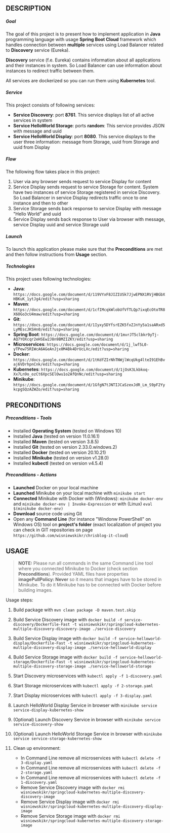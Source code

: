 DESCRIPTION
-----------

##### Goal
The goal of this project is to present how to implement application in **Java** programming language with usage **Spring Boot Cloud** framework which handles connection between **multiple** services using Load Balancer related to **Discovery** service (Eureka).

**Discovery** service (f.e. Eureka) contains information about all applications and their instances in system. So Load Balancer can use information about instances to redirect traffic between them. 

All services are dockerized so you can run them using **Kubernetes** tool. 

##### Service
This project consists of following services:
* **Service Discovery**: port **8761**. This service displays list of all active services in system
* **Service HelloWorld Storage**: ports **random**: This service provides JSON with message and uuid
* **Service HelloWorld Display**: port **8080**. This service displays to the user three information: message from Storage, uuid from Storage and uuid from Display

##### Flow
The following flow takes place in this project:
1. User via any browser sends request to service Display for content
1. Service Display sends request to service Storage for content. System have two instances of service Storage registered in service Discovery. So Load Balancer in service Display redirects traffic once to one instance and then to other
1. Service Storage sends back response to service Display with message "Hello World" and uuid
1. Service Display sends back response to User via browser with message, service Display uuid and service Storage uuid

##### Launch
To launch this application please make sure that the **Preconditions** are met and then follow instructions from **Usage** section.

##### Technologies
This project uses following technologies:
* **Java**: `https://docs.google.com/document/d/119VYxF8JIZIUSk7JjwEPNX1RVjHBGbXHBKuK_1ytJg4/edit?usp=sharing`
* **Maven**: `https://docs.google.com/document/d/1cfIMcqkWlobUfVfTLQp7ixqEcOtoTR8X6OGo3cU4maw/edit?usp=sharing`
* **Git**: `https://docs.google.com/document/d/1Iyxy5DYfsrEZK5fxZJnYy5a1saARxd5LyMEscJKSHn0/edit?usp=sharing`
* **Spring Boot**: `https://docs.google.com/document/d/1mvrJT5clbkr9yTj-AQ7YOXcqr2eHSEw2J8n9BMZIZKY/edit?usp=sharing`
* **Microservices**: `https://docs.google.com/document/d/1j_lwf5L0-yTPew75RIWcA6AGeAnJjx0M4Bk4DrUcLXc/edit?usp=sharing`
* **Docker**: `https://docs.google.com/document/d/1tKdfZIrNhTNWjlWcqUkg4lteI91EhBvaj6VDrhpnCnk/edit?usp=sharing`
* **Kubernetes**: `https://docs.google.com/document/d/1jOsK3Lkbkoq-Xx7Ln9o_ozCt6XpcSElOwu1o2AfQnNc/edit?usp=sharing`
* **Minikube**: `https://docs.google.com/document/d/1GfgN7tJNTIJCaSzexJdR_Lm_S9pF2YykcpgSQzAZWZo/edit?usp=sharing`


PRECONDITIONS
-------------

##### Preconditions - Tools
* Installed **Operating System** (tested on Windows 10)
* Installed **Java** (tested on version 11.0.16.1)
* Installed **Maven** (tested on version 3.8.5)
* Installed **Git** (tested on version 2.33.0.windows.2)
* Installed **Docker** (tested on version 20.10.21)
* Installed **Minikube** (tested on version v1.28.0)
* Installed **kubectl** (tested on version v4.5.4)

##### Preconditions - Actions
* **Launched** Docker on your local machine
* **Launched** Minikube on your local machine with `minikube start`
* **Connected** Minikube with Docker with (Windows): `minikube docker-env` and `minikube docker-env | Invoke-Expression` or with (Linux) `eval $(minikube docker-env)` 
* **Download** source code using Git 
* Open any **Command Line** (for instance "Windonw PowerShell" on Windows OS) tool on **project's folder** (exact localization of project you can check in GIT repositories on page `https://github.com/wisniewskikr/chrisblog-it-cloud`)


USAGE
-----

> **NOTE:**  Please run all commands in the same Command Line tool where you connected Minikube to Docker (check section **Preconditions**). Provided YAML files have properties  **imagePullPolicy: Never** so it means that images have to be stored in Minikube. To do it Minikube has to be connected with Docker before building images.


Usage steps:
1. Build package with `mvn clean package -D maven.test.skip`
1. Build Service Discovery image with `docker build -f service-discovery/Dockerfile-Fast -t wisniewskikr/springcloud-kubernetes-multiple-discovery-discovery-image ./service-discovery`
1. Build Service Display image with `docker build -f service-helloworld-display/Dockerfile-Fast -t wisniewskikr/springcloud-kubernetes-multiple-discovery-display-image ./service-helloworld-display`
1. Build Service Storage image with `docker build -f service-helloworld-storage/Dockerfile-Fast -t wisniewskikr/springcloud-kubernetes-multiple-discovery-storage-image ./service-helloworld-storage`
1. Start Discovery microservices with `kubectl apply -f 1-discovery.yaml`
1. Start Storage microservices with `kubectl apply -f 2-storage.yaml`
1. Start Display microservices with `kubectl apply -f 3-display.yaml`
1. Launch HelloWorld Display Service in browser with `minikube service service-display-kubernetes-show`
1. (Optional) Launch Discovery Service in browser with `minikube service service-discovery-show`
1. (Optional) Launch HelloWorld Storage Service in browser with `minikube service service-storage-kubernetes-show`
1. Clean up environment:
    
    * In Command Line remove all microservices with `kubectl delete -f 3-display.yaml`
    * In Command Line remove all microservices with `kubectl delete -f 2-storage.yaml`
    * In Command Line remove all microservices with `kubectl delete -f 1-discovery.yaml`
    * Remove Service Discovery image with `docker rmi wisniewskikr/springcloud-kubernetes-multiple-discovery-discovery-image`
    * Remove Service Display image with `docker rmi wisniewskikr/springcloud-kubernetes-multiple-discovery-display-image`
    * Remove Service Storage image with `docker rmi wisniewskikr/springcloud-kubernetes-multiple-discovery-storage-image`